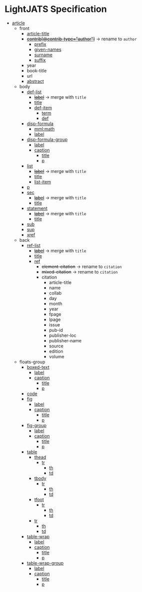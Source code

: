 # LightJATS Specification

* [article](https://jats.nlm.nih.gov/archiving/tag-library/1.1d1/n-ja30.html)
    * front
        * [article-title](https://jats.nlm.nih.gov/archiving/tag-library/1.1d1/n-e630.html)
        * ~~[contrib[@contrib-type="author"]](https://jats.nlm.nih.gov/archiving/tag-library/1.1d1/n-n3w0.html)~~ → rename to `author`
            * [prefix](https://jats.nlm.nih.gov/archiving/tag-library/1.1d1/n-jxr0.html)
            * [given-names](https://jats.nlm.nih.gov/archiving/tag-library/1.1d1/n-fwt0.html)
            * [surname](https://jats.nlm.nih.gov/archiving/tag-library/1.1d1/n-sg90.html)
            * [suffix](https://jats.nlm.nih.gov/archiving/tag-library/1.1d1/n-djb0.html)
        * year
        * book-title
        * url
        * [abstract](https://jats.nlm.nih.gov/archiving/tag-library/1.1d1/n-ba20.html)
    * body
        * [def-list](https://jats.nlm.nih.gov/archiving/tag-library/1.1d1/n-4hx0.html)
            * ~~[label](https://jats.nlm.nih.gov/archiving/tag-library/1.1d1/n-sqf0.html)~~ → merge with `title`
            * [title](https://jats.nlm.nih.gov/archiving/tag-library/1.1d1/n-7fz0.html)
            * [def-item](https://jats.nlm.nih.gov/archiving/tag-library/1.1d1/n-ndx0.html)
                * [term](https://jats.nlm.nih.gov/archiving/tag-library/1.1d1/n-pdm0.html)
                * [def](https://jats.nlm.nih.gov/archiving/tag-library/1.1d1/n-xtx0.html)
        * [disp-formula](https://jats.nlm.nih.gov/archiving/tag-library/1.1d1/n-tmx0.html)
            * [mml:math](https://jats.nlm.nih.gov/archiving/tag-library/1.1d1/n-cgn0.html)
            * [label](https://jats.nlm.nih.gov/archiving/tag-library/1.1d1/n-sqf0.html)
        * [disp-formula-group](https://jats.nlm.nih.gov/archiving/tag-library/1.1d1/n-v8v0.html)
            * [label](https://jats.nlm.nih.gov/archiving/tag-library/1.1d1/n-sqf0.html)
            * [caption](https://jats.nlm.nih.gov/archiving/tag-library/1.1d1/n-d580.html)
                * [title](https://jats.nlm.nih.gov/archiving/tag-library/1.1d1/n-7fz0.html)
                * [p](https://jats.nlm.nih.gov/archiving/tag-library/1.1d1/n-7xd0.html)
        * [list](https://jats.nlm.nih.gov/archiving/tag-library/1.1d1/n-64g0.html)
            * ~~[label](https://jats.nlm.nih.gov/archiving/tag-library/1.1d1/n-sqf0.html)~~ → merge with `title`
            * [title](https://jats.nlm.nih.gov/archiving/tag-library/1.1d1/n-7fz0.html)
            * [list-item](https://jats.nlm.nih.gov/archiving/tag-library/1.1d1/n-ctg0.html)
        * [p](https://jats.nlm.nih.gov/archiving/tag-library/1.1d1/n-7xd0.html)
        * [sec](https://jats.nlm.nih.gov/archiving/tag-library/1.1d1/n-gby0.html)
            * ~~[label](https://jats.nlm.nih.gov/archiving/tag-library/1.1d1/n-sqf0.html)~~ → merge with `title`
            * [title](https://jats.nlm.nih.gov/archiving/tag-library/1.1d1/n-7fz0.html)
        * [statement](https://jats.nlm.nih.gov/archiving/tag-library/1.1d1/n-sdp0.html)
            * ~~[label](https://jats.nlm.nih.gov/archiving/tag-library/1.1d1/n-sqf0.html)~~ → merge with `title`
            * [title](https://jats.nlm.nih.gov/archiving/tag-library/1.1d1/n-7fz0.html)
        * [sub](https://jats.nlm.nih.gov/archiving/tag-library/1.1d1/n-9zq0.html)
        * [sup](https://jats.nlm.nih.gov/archiving/tag-library/1.1d1/n-5zb0.html)
        * [xref](https://jats.nlm.nih.gov/archiving/tag-library/0.4/n-gnb0.html)
    * back
        * [ref-list](https://jats.nlm.nih.gov/archiving/tag-library/1.1d1/n-g2i0.html)
            * ~~[label](https://jats.nlm.nih.gov/archiving/tag-library/1.1d1/n-sqf0.html)~~ → merge with `title`
            * [title](https://jats.nlm.nih.gov/archiving/tag-library/1.1d1/n-7fz0.html)
            * [ref](https://jats.nlm.nih.gov/archiving/tag-library/1.1d1/n-2mh0.html)
                * ~~element-citation~~ → rename to `citation`
                * ~~mixed-citation~~ → rename to `citation`
                * citation
                    * article-title
                    * name
                    * collab
                    * day
                    * month
                    * year
                    * fpage
                    * lpage
                    * issue
                    * pub-id
                    * publisher-loc
                    * publisher-name
                    * source
                    * edition
                    * volume
    * floats-group
        * [boxed-text](https://jats.nlm.nih.gov/archiving/tag-library/1.1d1/n-i950.html)
            * [label](https://jats.nlm.nih.gov/archiving/tag-library/1.1d1/n-sqf0.html)
            * [caption](https://jats.nlm.nih.gov/archiving/tag-library/1.1d1/n-d580.html)
                * [title](https://jats.nlm.nih.gov/archiving/tag-library/1.1d1/n-7fz0.html)
                * [p](https://jats.nlm.nih.gov/archiving/tag-library/1.1d1/n-7xd0.html)
        * [code](https://jats.nlm.nih.gov/archiving/tag-library/1.1d1/n-ty80.html)
        * [fig](https://jats.nlm.nih.gov/archiving/tag-library/1.1d1/n-ib40.html)
            * [label](https://jats.nlm.nih.gov/archiving/tag-library/1.1d1/n-sqf0.html)
            * [caption](https://jats.nlm.nih.gov/archiving/tag-library/1.1d1/n-d580.html)
                * [title](https://jats.nlm.nih.gov/archiving/tag-library/1.1d1/n-7fz0.html)
                * [p](https://jats.nlm.nih.gov/archiving/tag-library/1.1d1/n-7xd0.html)
        * [fig-group](https://jats.nlm.nih.gov/archiving/tag-library/1.1d1/n-83s0.html)
            * [label](https://jats.nlm.nih.gov/archiving/tag-library/1.1d1/n-sqf0.html)
            * [caption](https://jats.nlm.nih.gov/archiving/tag-library/1.1d1/n-d580.html)
                * [title](https://jats.nlm.nih.gov/archiving/tag-library/1.1d1/n-7fz0.html)
                * [p](https://jats.nlm.nih.gov/archiving/tag-library/1.1d1/n-7xd0.html)
        * [table](https://jats.nlm.nih.gov/archiving/tag-library/1.1d1/n-by90.html)
            * [thead](https://jats.nlm.nih.gov/archiving/tag-library/1.1d1/n-u7z0.html)
                * [tr](https://jats.nlm.nih.gov/archiving/tag-library/1.1d1/n-jyz0.html)
                    * [th](https://jats.nlm.nih.gov/archiving/tag-library/1.1d1/n-cuz0.html)
                    * [td](https://jats.nlm.nih.gov/archiving/tag-library/1.1d1/n-tsm0.html)
            * [tbody](https://jats.nlm.nih.gov/archiving/tag-library/1.1d1/n-g4m0.html)
                * [tr](https://jats.nlm.nih.gov/archiving/tag-library/1.1d1/n-jyz0.html)
                    * [th](https://jats.nlm.nih.gov/archiving/tag-library/1.1d1/n-cuz0.html)
                    * [td](https://jats.nlm.nih.gov/archiving/tag-library/1.1d1/n-tsm0.html)
            * [tfoot](https://jats.nlm.nih.gov/archiving/tag-library/1.1d1/n-8az0.html)
                * [tr](https://jats.nlm.nih.gov/archiving/tag-library/1.1d1/n-jyz0.html)
                    * [th](https://jats.nlm.nih.gov/archiving/tag-library/1.1d1/n-cuz0.html)
                    * [td](https://jats.nlm.nih.gov/archiving/tag-library/1.1d1/n-tsm0.html)
            * [tr](https://jats.nlm.nih.gov/archiving/tag-library/1.1d1/n-jyz0.html)
                * [th](https://jats.nlm.nih.gov/archiving/tag-library/1.1d1/n-cuz0.html)
                * [td](https://jats.nlm.nih.gov/archiving/tag-library/1.1d1/n-tsm0.html)
        * [table-wrap](https://jats.nlm.nih.gov/archiving/tag-library/1.1d1/n-mb90.html)
            * [label](https://jats.nlm.nih.gov/archiving/tag-library/1.1d1/n-sqf0.html)
            * [caption](https://jats.nlm.nih.gov/archiving/tag-library/1.1d1/n-d580.html)
                * [title](https://jats.nlm.nih.gov/archiving/tag-library/1.1d1/n-7fz0.html)
                * [p](https://jats.nlm.nih.gov/archiving/tag-library/1.1d1/n-7xd0.html)
        * [table-wrap-group](https://jats.nlm.nih.gov/archiving/tag-library/1.1d1/n-c5m0.html)
            * [label](https://jats.nlm.nih.gov/archiving/tag-library/1.1d1/n-sqf0.html)
            * [caption](https://jats.nlm.nih.gov/archiving/tag-library/1.1d1/n-d580.html)
                * [title](https://jats.nlm.nih.gov/archiving/tag-library/1.1d1/n-7fz0.html)
                * [p](https://jats.nlm.nih.gov/archiving/tag-library/1.1d1/n-7xd0.html)
